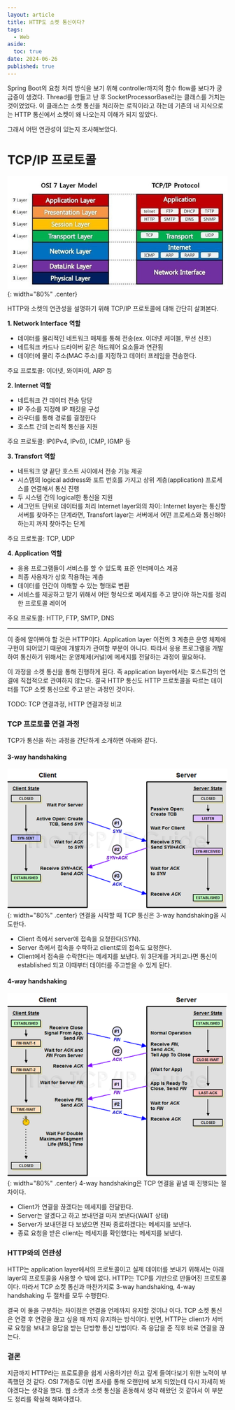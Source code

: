 ```yaml
---
layout: article
title: HTTP도 소켓 통신이다?
tags:
  - Web
aside:
  toc: true
date: 2024-06-26
published: true
---
```


Spring Boot의 요청 처리 방식을 보기 위해 controller까지의 함수 flow를 보다가 궁금증이 생겼다. Thread를 만들고 난 후 SocketProcessorBase라는 클래스를 거치는 것이었었다. 이 클래스는 소켓 통신을 처리하는 로직이라고 하는데 기존의 내 지식으로는 HTTP 통신에서 소켓이 왜 나오는지 이해가 되지 않았다.

그래서 어떤 연관성이 있는지 조사해보았다.

# TCP/IP 프로토콜
![](/assets/images/postImages/0000-00-00-HTTP도%20소켓%20통신이다.png){: width="80%" .center}

HTTP와 소켓의 연관성을 설명하기 위해 TCP/IP 프로토콜에 대해 간단히 살펴본다.

**1. Network Interface**
**역할**
- 데이터를 물리적인 네트워크 매체를 통해 전송(ex. 이더넷 케이블, 무선 신호)
- 네트워크 카드나 드라이버 같은 하드웨어 요소들과 연관됨
- 데이터에 물리 주소(MAC 주소)를 지정하고 데이터 프레임을 전송한다.

주요 프로토콜: 이더넷, 와이파이, ARP 등

**2. Internet**
**역할**
- 네트워크 간 데이터 전송 담당
- IP 주소를 지정해 IP 패킷을 구성
- 라우터를 통해 경로를 결정한다
- 호스트 간의 논리적 통신을 지원

주요 프로토콜: IP(IPv4, IPv6), ICMP, IGMP 등

**3. Transfort**
**역할**
- 네트워크 양 끝단 호스트 사이에서 전송 기능 제공
- 시스템의 logical address와 포트 번호를 가지고 상위 계층(application) 프로세스를 연결해서 통신 진행
- 두 시스템 간의 logical한 통신을 지원
- 세그먼트 단위로 데이터를 처리
Internet layer와의 차이: Internet layer는 통신할 서버를 찾아주는 단계라면, Transfort layer는 서버에서 어떤 프로세스와 통신해야 하는지 까지 찾아주는 단계

주요 프로토콜: TCP, UDP

**4. Application**
**역할**
- 응용 프로그램들이 서비스를 할 수 있도록 표준 인터페이스 제공
- 최종 사용자가 상호 작용하는 계층
- 데이터를 인간이 이해할 수 있는 형태로 변환
- 서비스를 제공하고 받기 위해서 어떤 형식으로 메세지를 주고 받아야 하는지를 정리한 프로토콜 레이어

주요 프로토콜: HTTP, FTP, SMTP, DNS

---
이 중에 알아봐야 할 것은 HTTP이다. Application layer 이전의 3 계층은 운영 체제에 구현이 되어있기 때문에 개발자가 관여할 부분이 아니다. 따라서 응용 프로그램을 개발하여 통신하기 위해서는 운영체제(커널)에 메세지를 전달하는 과정이 필요하다. 

이 과정을 소켓 통신을 통해 진행하게 된다. 즉 application layer에서는 호스트간의 연결에 직접적으로 관여하지 않는다. 결국 HTTP 통신도 HTTP 프로토콜을 따르는 데이터를 TCP 소켓 통신으로 주고 받는 과정인 것이다. 

TODO: TCP 연결과정, HTTP 연결과정 비교
### TCP 프로토콜 연결 과정
TCP가 통신을 하는 과정을 간단하게 소개하면 아래와 같다.
#### 3-way handshaking

![](/assets/images/postImages/0000-00-00-HTTP도%20소켓%20통신이다-2.png){: width="80%" .center}
연결을 시작할 때 TCP 통신은 3-way handshaking을 시도한다.
- Client 측에서 server에 접속을 요청한다(SYN).
- Server 측에서 접속을 수락하고 client로의 접속도 요청한다.
- Client에서 접속을 수락한다는 메세지를 보낸다.
위 3단계를 거치고나면 통신이 established 되고 이때부터 데이터를 주고받을 수 있게 된다.

#### 4-way handshaking
![](/assets/images/postImages/0000-00-00-HTTP도%20소켓%20통신이다-3.png){: width="80%" .center}
4-way handshaking은 TCP 연결을 끝낼 때 진행되는 절차이다.
- Client가 연결을 끊겠다는 메세지를 전달한다.
- Server는 알겠다고 하고 보내던걸 마저 보낸다(WAIT 상태)
- Server가 보내던걸 다 보냈으면 진짜 종료하겠다는 메세지를 보낸다.
- 종료 요청을 받은 client는 메세지를 확인했다는 메세지를 보낸다.

### HTTP와의 연관성
HTTP는 application layer에서의 프로토콜이고 실제 데이터를 보내기 위해서는 아래 layer의 프로토콜을 사용할 수 밖에 없다. HTTP는 TCP를 기반으로 만들어진 프로토콜이다. 따라서 TCP 소켓 통신과 마찬가지로 3-way handshaking, 4-way handshaking 두 절차를 모두 수행한다. 

결국 이 둘을 구분하는 차이점은 연결을 언제까지 유지할 것이냐 이다. TCP 소켓 통신은 연결 후 연결을 끊고 싶을 때 까지 유지하는 방식이다. 반면, HTTP는 client가 서버로 요청을 보내고 응답을 받는 단방향 통신 방법이다. 즉 응답을 준 직후 바로 연결을 끊는다.

### 결론
지금까지 HTTP라는 프로토콜을 쉽게 사용하기만 하고 깊게 들여다보기 위한 노력이 부족했던 것 같다. OSI 7계층도 이번 조사를 통해 오랜만에 보게 되었는데 다시 자세히 봐야겠다는 생각을 했다. 웹 소켓과 소켓 통신을 혼동해서 생각 해왔던 것 같아서 이 부분도 정리를 확실해 해봐야겠다.
